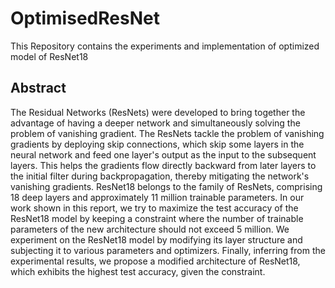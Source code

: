 # OptimisedResNet
This Repository contains the experiments and implementation of optimized model of ResNet18
## Abstract
The Residual Networks (ResNets) were developed to bring together the advantage of having a deeper network and simultaneously solving the problem of vanishing gradient. The ResNets tackle the problem of vanishing gradients by deploying skip connections, which skip some layers in the neural network and feed one layer's output as the input to the subsequent layers. This helps the gradients flow directly backward from later layers to the initial filter during backpropagation, thereby mitigating the network's vanishing gradients. ResNet18 belongs to the family of ResNets, comprising 18 deep layers and approximately 11 million trainable parameters. In our work shown in this report, we try to maximize the test accuracy of the ResNet18 model by keeping a constraint where the number of trainable parameters of the new architecture should not exceed 5 million. We experiment on the ResNet18 model by modifying its layer structure and subjecting it to various parameters and optimizers. Finally, inferring from the experimental results, we propose a modified architecture of ResNet18, which exhibits the highest test accuracy,  given the constraint.
